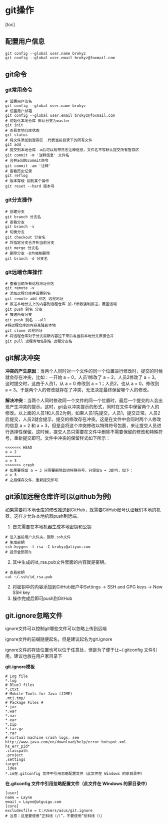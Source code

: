 # git操作

[toc]

## 配置用户信息

```
git config --global user.name brokyz
git config --global user.email brokyz@foxmail.com
```

## git命令

### git常用命令

```git
# 设置用户签名
git config --global user.name brokyz
# 设置用户邮箱
git config --global user.email brokyz@foxmail.com
# 初始化本地仓库 默认分支为master
git init
# 查看本地仓库状态
git status
# 将文件添加到暂存区 .代表当前目录下的所有文件
git add .
# 提交到本地仓库 -m后可以附带日志注释信息，文件名不写默认提交所有暂存区
git commit -m '注释信息' 文件名
# 合并add和commit命令
git commit -am '注释'
# 查看历史记录
git reflog
# 版本穿梭 回到某个操作
git reset --hard 版本号
```

### git分支操作

```git
# 创建分支
git branch 分支名
# 查看分支
git branch -v
# 切换分支
git checkout 分支名
# 将指定分支合并到当前分支
git merge 分支名
# 删除分支 -D为强制删除
git branch -d 分支名
```

### git远端仓库操作

```git
# 查看当前所有远程地址别名
git remote -v
# 添加远程仓库并设置别名
git remote add 别名 远程地址
# 推送本地分支上的内容到远程仓库 加-f参数强制推送，覆盖远端
git push 别名 分支
# 推送所有分支
git push 别名 --all
#将远程仓库的内容克隆到本地
git clone 远程地址
# 将远程仓库对于分支最新内容拉下来后与当前本地分支直接合并
git pull 远程库地址别名 远程分支名
```

## git解决冲突

**冲突的产生原因**：当两个人同时对一个文件的同一个位置进行修改时，提交的时候就会存在冲突，比如：一开始 a = 0，人员1修改了 a = 2，人员2修改了 a = 3。这时提交时，这由于人员1，从 a = 0 修改到 a = 1；人员2，也从 a = 0，修改到 a = 3。于是两个人的修改就存在了冲突，无法决定最终保留哪个人的修改。

**解决冲突**：当两个人同时修改同一个文件的同一个位置时，最后一个提交的人会出现产生冲突的提示。这时，git会以冲突提示的形式，同时在文件中保留两个人的修改。以上面的人员1和人员2为例，如果人员1先提交，人员1，提交正常。人员2后提交，人员2就会提示，提交的修改存在冲突。这是在文件中会同时两个人修改的信息 a = 2 和 a = 3，但是会将这个冲突修改以特殊符号包裹，来让提交人员进行选择性保留。这时候，提交人员只需要在文件中删除不需要保留的修改和特殊符号，重新提交即可。文件中冲突的保留样式如下所示：

```git
<<<<<<< HEAD
a = 2
=======
a = 3
>>>>>>> crash 
# 如果要保留 a = 3 只需要删除其他特殊符号，只保留a = 3即可，如下：
a = 3
# 之后保存文件，重新提交即可
```

## git添加远程仓库许可(以github为例)

如果需要将本地仓库的修改推送到GitHub，就需要GitHub账号认证我们本地的机器，这样才允许本地机器push到远端。

1. 首先需要在本地机器生成本地密钥和公钥

```git
# 进入当前用户文件夹，删除.ssh文件
# 生成密钥
ssh-keygen -t rsa -C brokyz@aliyun.com
# 提示全部回车
```

2. 其中生成的id_rsa.pub文件里面的内容就是密钥。

```
# 查看密钥
cat ~/.ssh/id_rsa.pub
```

2. 将密钥中的内容添加到GitHub账户中Settings -> SSH and GPG keys -> New SSH key
4. 操作完成后即可push到GitHub

## git.ignore忽略文件

ignore文件可以控制git哪些文件可以忽略上传到远端

ignore文件的前缀随便起名，但是建议起名为git.ignore

ignore文件的存放位置也可以位于任意处，但是为了便于让~/.gitconfig 文件引用，建议也放在用户家目录下

**git.ignore模板**

```gitignore
# Log file
*.log
# BlueJ files
*.ctxt
# Mobile Tools for Java (J2ME)
.mtj.tmp/
# Package Files #
*.jar
*.war
*.nar
*.ear
*.zip
*.tar.gz
*.rar
# virtual machine crash logs, see 
http://www.java.com/en/download/help/error_hotspot.xml
hs_err_pid*
.classpath
.project
.settings
target
.idea
*.im在.gitconfig 文件中引用忽略配置文件（此文件在 Windows 的家目录中）
```

**在.gitconfig 文件中引用忽略配置文件（此文件在 Windows 的家目录中）**

```
[user]
name = Layne
email = Layne@atguigu.com
[core]
excludesfile = C:/Users/asus/git.ignore
# 注意：这里要使用“正斜线（/）”，不要使用“反斜线（\）
```
